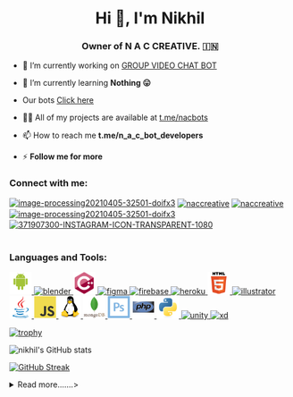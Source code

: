 <h1 align="center">Hi 👋, I'm Nikhil</h1>
<h3 align="center">Owner of N A C CREATIVE. 🇮🇳</h3>

- 🔭 I’m currently working on [GROUP VIDEO CHAT BOT](t.me/nacbots)

- 🌱 I’m currently learning **Nothing 😛**

- Our bots [Click here](t.me/nacbots/1)

- 👨‍💻 All of my projects are available at [t.me/nacbots](t.me/nacbots)

- 📫 How to reach me **t.me/n_a_c_bot_developers**

- ⚡ **Follow me for more**
<h3 align="left">Connect with me:</h3>
<p align="left">
  <a href="https://ibb.co/Ht5gb8c"><img src="https://cdn.dribbble.com/users/873395/screenshots/3157364/desk-full-gif.gif" alt="image-processing20210405-32501-doifx3" border="0"></a>
<a href="https://codepen.io/naccreative" target="blank"><img align="center" src="https://cdn.jsdelivr.net/npm/simple-icons@3.0.1/icons/codepen.svg" alt="naccreative" height="45" width="45" /></a>
<a href="https://stackoverflow.com/users/naccreative" target="blank"><img align="center" src="https://cdn.jsdelivr.net/npm/simple-icons@3.0.1/icons/stackoverflow.svg" alt="naccreative" height="45" width="45" align="center" /></a><a href="https://t.me/nacbots"><img src="https://cdn.dribbble.com/users/2936558/screenshots/7405759/media/a987556d0f7999bb6be647c9424b8597.gif" alt="image-processing20210405-32501-doifx3" border="0" height="48" width="60" align="center" /></a>
<a href="https://instagram.com/n_a_c_editz"><img src="https://i.ibb.co/Gt0xhmG/371907300-INSTAGRAM-ICON-TRANSPARENT-1080.gif" alt="371907300-INSTAGRAM-ICON-TRANSPARENT-1080" hight="53" align="center" width="50" border="0"></a><br /><a target='_blank' href='https://freeonlinedice.com/'></a><br />
</p>

<h3 align="left">Languages and Tools:</h3>
<p align="left"> <a href="https://developer.android.com" target="_blank"> <img src="https://raw.githubusercontent.com/devicons/devicon/master/icons/android/android-original-wordmark.svg" alt="android" width="40" height="40"/> </a> <a href="https://www.blender.org/" target="_blank"> <img src="https://download.blender.org/branding/community/blender_community_badge_white.svg" alt="blender" width="40" height="40"/> </a> <a href="https://www.w3schools.com/cpp/" target="_blank"> <img src="https://raw.githubusercontent.com/devicons/devicon/master/icons/cplusplus/cplusplus-original.svg" alt="cplusplus" width="40" height="40"/> </a> <a href="https://www.figma.com/" target="_blank"> <img src="https://www.vectorlogo.zone/logos/figma/figma-icon.svg" alt="figma" width="40" height="40"/> </a> <a href="https://firebase.google.com/" target="_blank"> <img src="https://www.vectorlogo.zone/logos/firebase/firebase-icon.svg" alt="firebase" width="40" height="40"/> </a> <a href="https://heroku.com" target="_blank"> <img src="https://www.vectorlogo.zone/logos/heroku/heroku-icon.svg" alt="heroku" width="40" height="40"/> </a> <a href="https://www.w3.org/html/" target="_blank"> <img src="https://raw.githubusercontent.com/devicons/devicon/master/icons/html5/html5-original-wordmark.svg" alt="html5" width="40" height="40"/> </a> <a href="https://www.adobe.com/in/products/illustrator.html" target="_blank"> <img src="https://www.vectorlogo.zone/logos/adobe_illustrator/adobe_illustrator-icon.svg" alt="illustrator" width="40" height="40"/> </a> <a href="https://www.java.com" target="_blank"> <img src="https://raw.githubusercontent.com/devicons/devicon/master/icons/java/java-original.svg" alt="java" width="40" height="40"/> </a> <a href="https://developer.mozilla.org/en-US/docs/Web/JavaScript" target="_blank"> <img src="https://raw.githubusercontent.com/devicons/devicon/master/icons/javascript/javascript-original.svg" alt="javascript" width="40" height="40"/> </a> <a href="https://www.linux.org/" target="_blank"> <img src="https://raw.githubusercontent.com/devicons/devicon/master/icons/linux/linux-original.svg" alt="linux" width="40" height="40"/> </a> <a href="https://www.mongodb.com/" target="_blank"> <img src="https://raw.githubusercontent.com/devicons/devicon/master/icons/mongodb/mongodb-original-wordmark.svg" alt="mongodb" width="40" height="40"/> </a> <a href="https://www.photoshop.com/en" target="_blank"> <img src="https://raw.githubusercontent.com/devicons/devicon/master/icons/photoshop/photoshop-line.svg" alt="photoshop" width="40" height="40"/> </a> <a href="https://www.php.net" target="_blank"> <img src="https://raw.githubusercontent.com/devicons/devicon/master/icons/php/php-original.svg" alt="php" width="40" height="40"/> </a> <a href="https://www.python.org" target="_blank"> <img src="https://raw.githubusercontent.com/devicons/devicon/master/icons/python/python-original.svg" alt="python" width="40" height="40"/> </a> <a href="https://unity.com/" target="_blank"> <img src="https://www.vectorlogo.zone/logos/unity3d/unity3d-icon.svg" alt="unity" width="40" height="40"/> </a> <a href="https://www.adobe.com/products/xd.html" target="_blank"> <img src="https://cdn.worldvectorlogo.com/logos/adobe-xd.svg" alt="xd" width="40" height="40"/> </a> </p>




[![trophy](https://github-profile-trophy.vercel.app/?username=nikhileashy&theme=onedark)](https://github.com/ryo-ma/github-profile-trophy)



![nikhil's GitHub stats](https://github-readme-stats.vercel.app/api?username=nikhileashy&show_icons=true&theme=slateorange)


[![GitHub Streak](https://github-readme-streak-stats.herokuapp.com/?user=nikhileashy&theme=dark)](https://git.io/streak-stats)

<details>
<summary>Read more.......></summary>

[![Metrics](https://metrics.lecoq.io/nikhileashy?template=classic&languages=1&isocalendar=1&lines=1&achievements=1&pagespeed=1&isocalendar.duration=half-year&languages.limit=8&languages.sections=most-used&languages.colors=github&languages.threshold=0%25&languages.indepth=false&languages.categories=markup%2C%20programming&languages.recent.categories=markup%2C%20programming&languages.recent.load=300&languages.recent.days=14&achievements.threshold=C&achievements.secrets=true&achievements.display=detailed&achievements.limit=0&pagespeed.url=http%3A%2F%2Fnaceditz.renderforestsites.com&pagespeed.detailed=false&pagespeed.screenshot=false&config.timezone=Asia%2FCalcutta)](https://t.me/nacbots)

</details>
  

